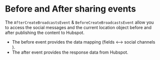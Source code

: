 # Before and After sharing events
The `AfterCreateBroadcastsEvent` & `BeforeCreateBroadcastsEvent` allow you to access the social messages and the current location object before and after publishing the content to Hubspot.
- The before event provides the data mapping (fields <--> social channels ). 
- The after event provides the response data from Hubspot.